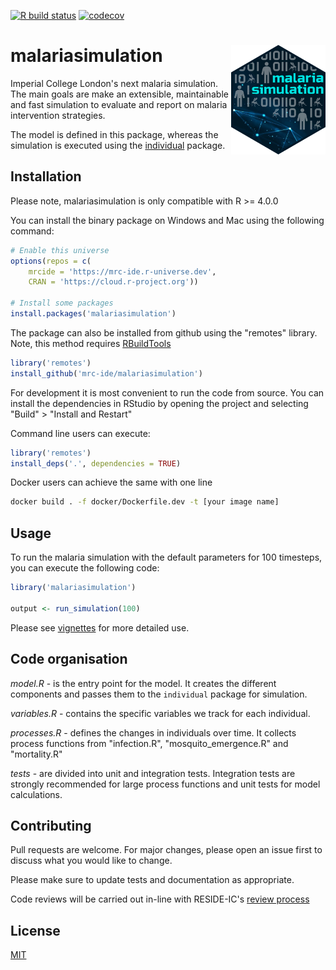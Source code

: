[![R build status](https://github.com/mrc-ide/malariasimulation/workflows/R-CMD-check/badge.svg)](https://github.com/mrc-ide/malariasimulation/actions)
[![codecov](https://codecov.io/github/mrc-ide/malariasimulation/branch/master/graphs/badge.svg)](https://codecov.io/github/mrc-ide/malariasimulation)

# malariasimulation <img src="man/figures/malariasimulation.png" align="right" width=30% height=30% />

Imperial College London's next malaria simulation. The main goals are make an
extensible, maintainable and fast simulation to evaluate and report on malaria
intervention strategies.

The model is defined in this package, whereas the simulation is executed using
the [individual](https://github.com/mrc-ide/individual) package.

## Installation

Please note, malariasimulation is only compatible with R >= 4.0.0

You can install the binary package on Windows and Mac using the following
command:

```R
# Enable this universe
options(repos = c(
    mrcide = 'https://mrc-ide.r-universe.dev',
    CRAN = 'https://cloud.r-project.org'))

# Install some packages
install.packages('malariasimulation')
```

The package can also be installed from github using the "remotes" library. Note, this
method requires [RBuildTools](https://cran.r-project.org/bin/windows/Rtools/)

```R
library('remotes')
install_github('mrc-ide/malariasimulation')
```

For development it is most convenient to run the code from source. You can
install the dependencies in RStudio by opening the project and selecting "Build" >
"Install and Restart"

Command line users can execute:

```R
library('remotes')
install_deps('.', dependencies = TRUE)
```

Docker users can achieve the same with one line

```bash
docker build . -f docker/Dockerfile.dev -t [your image name]
```

## Usage

To run the malaria simulation with the default parameters for 100 timesteps, you
can execute the following code:

```R
library('malariasimulation')

output <- run_simulation(100)
```

Please see [vignettes](https://mrc-ide.github.io/malariasimulation/articles/Model.html) for more detailed use.

## Code organisation

*model.R* - is the entry point for the model. It creates the different
components and passes them to the `individual` package for simulation.

*variables.R* - contains the specific variables we track for each individual.

*processes.R* - defines the changes in individuals over time. It collects
process functions from "infection.R", "mosquito_emergence.R" and "mortality.R"

*tests* - are divided into unit and integration tests. Integration tests are
strongly recommended for large process functions and unit tests for model
calculations.

## Contributing

Pull requests are welcome. For major changes, please open an issue first to
discuss what you would like to change.

Please make sure to update tests and documentation as appropriate.

Code reviews will be carried out in-line with RESIDE-IC's [review
process](https://reside-ic.github.io/articles/pull-requests/)

## License
[MIT](https://choosealicense.com/licenses/mit/)
